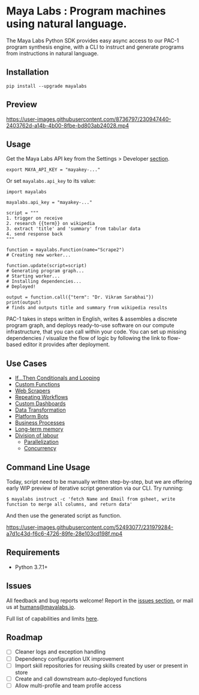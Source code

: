 # Maya Labs : Program machines using natural language.

The Maya Labs Python SDK provides easy async access to our PAC-1 program synthesis engine, with a CLI to instruct and generate programs from instructions in natural language.


## Installation

```
pip install --upgrade mayalabs
```
## Preview

https://user-images.githubusercontent.com/8736797/230947440-2403762d-a14b-4b00-8fbe-bd803ab24028.mp4


## Usage

Get the Maya Labs API key from the Settings > Developer [section](https://app.mayalabs.io/settings/developers).

```
export MAYA_API_KEY = "mayakey-..."
```

Or set `mayalabs.api_key` to its value:

```
import mayalabs

mayalabs.api_key = "mayakey-..."

script = """
1. trigger on receive
2. research {{term}} on wikipedia
3. extract 'title' and 'summary' from tabular data
4. send response back
"""

function = mayalabs.Function(name="Scrape2")
# Creating new worker...

function.update(script=script)
# Generating program graph...
# Starting worker...
# Installing dependencies...
# Deployed!

output = function.call({"term": "Dr. Vikram Sarabhai"})
print(output)
# finds and outputs title and summary from wikipedia results

```

PAC-1 takes in steps written in English, writes & assembles a discrete program graph, and deploys ready-to-use software on our compute infrastructure, that you can call within your code. You can set up missing dependencies / visualize the flow of logic by following the link to flow-based editor it provides after deployment.

## Use Cases

- [If...Then Conditionals and Looping](/EXAMPLES.md#ifthen-conditionals-and-looping)
- [Custom Functions](/EXAMPLES.md#custom-functions)
- [Web Scrapers](/EXAMPLES.md#web-scrapers)
- [Repeating Workflows](/EXAMPLES.md#repeating-workflows)
- [Custom Dashboards](/EXAMPLES.md#custom-dashboards)
- [Data Transformation](/EXAMPLES.md#data-transformation)
- [Platform Bots](/EXAMPLES.md#platform-bots)
- [Business Processes](/EXAMPLES.md#business-processes)
- [Long-term memory](/EXAMPLES.md#long-term-memory)
- [Division of labour](/EXAMPLES.md#division-of-labour)
  - [Parallelization](/EXAMPLES.md#parallelization)
  - [Concurrency](/EXAMPLES.md#concurrency)

## Command Line Usage

Today, script need to be manually written step-by-step, but we are offering early WIP preview of iterative script generation via our CLI. Try running:

```
$ mayalabs instruct -c 'fetch Name and Email from gsheet, write function to merge all columns, and return data'
```

And then use the generated script as function.

https://user-images.githubusercontent.com/52493077/231979284-a7d1c43d-f6c6-4726-89fe-28e103cd198f.mp4

## Requirements

- Python 3.7.1+

## Issues

All feedback and bug reports welcome! Report in the [issues section](https://github.com/mayahq/mayalabs-sdk-python/issues), or mail us at humans@mayalabs.io.

Full list of capabilities and limits [here](https://docs.mayalabs.io/capabilities-and-limits).


## Roadmap
- [ ] Cleaner logs and exception handling
- [ ] Dependency configuration UX improvement
- [ ] Import skill repositories for reusing skills created by user or present in store
- [ ] Create and call downstream auto-deployed functions
- [ ] Allow multi-profile and team profile access
